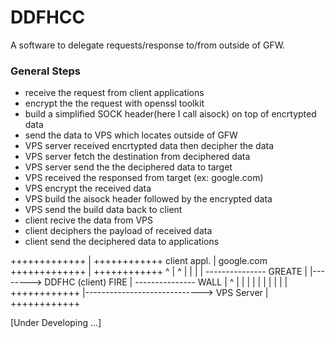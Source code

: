 # DDFHCC

A software to delegate requests/response to/from outside of GFW.

### General Steps
- receive the request from client applications
- encrypt the the request with openssl toolkit
- build a simplified SOCK header(here I call aisock) on top of encrtypted data
- send the data to VPS which locates outside of GFW
- VPS server received encrtypted data then decipher the data
- VPS server fetch the destination from deciphered data
- VPS server send the the deciphered data to target 
- VPS received the responsed from target (ex: google.com)
- VPS encrypt the received data 
- VPS build the aisock header followed by the encrypted data
- VPS send the build data back to client
- client recive the data from VPS 
- client deciphers the payload of received data
- client send the deciphered data to applications


+++++++++++++                           |            ++++++++++++
client appl.                            |             google.com
+++++++++++++                           |            ++++++++++++
         ^                              |                 ^
         |                              |                 |
         |         ---------------    GREATE              |
         |--------> DDFHC (client)     FIRE               |
                   ---------------     WALL               |
                      ^                 |                 |
                      |                 |                 |
                      |                 |                 |
                      |                 |            ++++++++++++
                      |-----------------------------> VPS Server
                                        |            ++++++++++++



[Under Developing ...]
